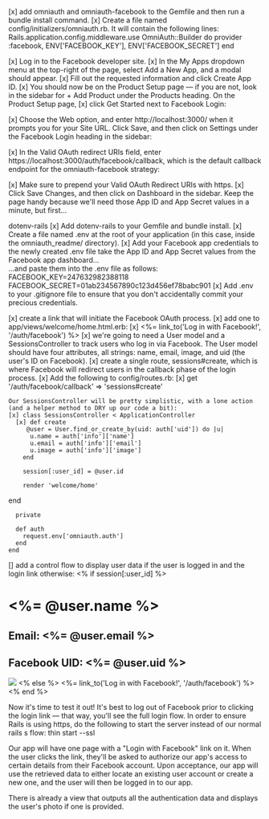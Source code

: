 [x] add omniauth and omniauth-facebook to the Gemfile and then run a bundle install command. 
[x] Create a file named config/initializers/omniauth.rb. It will contain the following lines:
	Rails.application.config.middleware.use OmniAuth::Builder do
	  provider :facebook, ENV['FACEBOOK_KEY'], ENV['FACEBOOK_SECRET']
	end

[x] Log in to the Facebook developer site. 
[x] In the My Apps dropdown menu at the top-right of the page, select Add a New App, and a modal should appear. 
[x] Fill out the requested information and click Create App ID.
[x] You should now be on the Product Setup page — if you are not, look in the sidebar for + Add Product under the Products heading. On the Product Setup page, 
[x] click Get Started next to Facebook Login:
 
[x] Choose the Web option, and enter http://localhost:3000/ when it prompts you for your Site URL. Click Save, and then click on Settings under the Facebook Login heading in the sidebar:
 
[x] In the Valid OAuth redirect URIs field, enter https://localhost:3000/auth/facebook/callback, which is the default callback endpoint for the omniauth-facebook strategy:
 
[x] Make sure to prepend your Valid OAuth Redirect URIs with https.
[x] Click Save Changes, and then click on Dashboard in the sidebar. Keep the page handy because we'll need those App ID and App Secret values in a minute, but first...

dotenv-rails
[x]	Add dotenv-rails to your Gemfile and bundle install.
[x]	Create a file named .env at the root of your application (in this case, inside the omniauth_readme/ directory).
[x]	Add your Facebook app credentials to the newly created .env file
	 take the App ID and App Secret values from the Facebook app dashboard...  
	...and paste them into the .env file as follows:
		FACEBOOK_KEY=247632982388118
		FACEBOOK_SECRET=01ab234567890c123d456ef78babc901
[x]	Add .env to your .gitignore file to ensure that you don't accidentally commit your precious credentials.


[x] create a link that will initiate the Facebook OAuth process.  [x] add one to app/views/welcome/home.html.erb:
	[x] <%= link_to('Log in with Facebook!', '/auth/facebook') %>
	[x] we're going to need a User model and a SessionsController to track users who log in via Facebook. The User model should have four attributes, all strings: name, email, image, and uid (the user's ID on Facebook).
	[x] create a single route, sessions#create, which is where Facebook will redirect users in the callback phase of the login process. 
	[x] Add the following to config/routes.rb:
		[x]	get '/auth/facebook/callback' => 'sessions#create'

	Our SessionsController will be pretty simplistic, with a lone action (and a helper method to DRY up our code a bit):
	[x] class SessionsController < ApplicationController
	  [x] def create
	   	 @user = User.find_or_create_by(uid: auth['uid']) do |u|
	      u.name = auth['info']['name']
	      u.email = auth['info']['email']
	      u.image = auth['info']['image']
	    end
	 
	    session[:user_id] = @user.id
	 
	    render 'welcome/home'
  end
	 
	  private
	 
	  def auth
	    request.env['omniauth.auth']
	  end
	end
 [] add a control flow to display user data if the user is logged in and the login link otherwise:
<% if session[:user_id] %>
	  <h1><%= @user.name %></h1>
	  <h2>Email: <%= @user.email %></h2>
	  <h2>Facebook UID: <%= @user.uid %></h2>
	  <img src="<%= @user.image %>">
	<% else %>
	  <%= link_to('Log in with Facebook!', '/auth/facebook') %>
	<% end %>

Now it's time to test it out! It's best to log out of Facebook prior to clicking the login link — that way, you'll see the full login flow.
In order to ensure Rails is using https, do the following to start the server instead of our normal rails s flow:
thin start --ssl

Our app will have one page with a "Login with Facebook" link on it. When the user clicks the link, they'll be asked to authorize our app's access to certain details from their Facebook account. Upon acceptance, our app will use the retrieved data to either locate an existing user account or create a new one, and the user will then be logged in to our app.

There is already a view that outputs all the authentication data and displays the user's photo if one is provided.